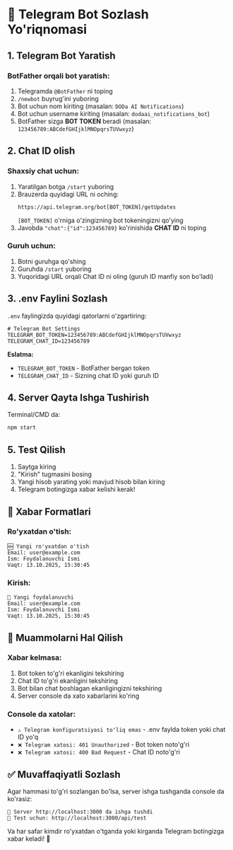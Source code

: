 # 🤖 Telegram Bot Sozlash Yo'riqnomasi

## 1. Telegram Bot Yaratish

### BotFather orqali bot yaratish:
1. Telegramda `@BotFather` ni toping
2. `/newbot` buyrug'ini yuboring
3. Bot uchun nom kiriting (masalan: `DODa AI Notifications`)
4. Bot uchun username kiriting (masalan: `dodaai_notifications_bot`)
5. BotFather sizga **BOT TOKEN** beradi (masalan: `123456789:ABCdefGHIjklMNOpqrsTUVwxyz`)

## 2. Chat ID olish

### Shaxsiy chat uchun:
1. Yaratilgan botga `/start` yuboring
2. Brauzerda quyidagi URL ni oching:
   ```
   https://api.telegram.org/bot[BOT_TOKEN]/getUpdates
   ```
   `[BOT_TOKEN]` o'rniga o'zingizning bot tokeningizni qo'ying
3. Javobda `"chat":{"id":123456789}` ko'rinishida **CHAT ID** ni toping

### Guruh uchun:
1. Botni guruhga qo'shing
2. Guruhda `/start` yuboring
3. Yuqoridagi URL orqali Chat ID ni oling (guruh ID manfiy son bo'ladi)

## 3. .env Faylini Sozlash

`.env` faylingizda quyidagi qatorlarni o'zgartiring:

```env
# Telegram Bot Settings
TELEGRAM_BOT_TOKEN=123456789:ABCdefGHIjklMNOpqrsTUVwxyz
TELEGRAM_CHAT_ID=123456789
```

**Eslatma:** 
- `TELEGRAM_BOT_TOKEN` - BotFather bergan token
- `TELEGRAM_CHAT_ID` - Sizning chat ID yoki guruh ID

## 4. Server Qayta Ishga Tushirish

Terminal/CMD da:
```bash
npm start
```

## 5. Test Qilish

1. Saytga kiring
2. "Kirish" tugmasini bosing
3. Yangi hisob yarating yoki mavjud hisob bilan kiring
4. Telegram botingizga xabar kelishi kerak!

## 📱 Xabar Formatlari

### Ro'yxatdan o'tish:
```
🆕 Yangi ro'yxatdan o'tish
Email: user@example.com
Ism: Foydalanuvchi Ismi
Vaqt: 13.10.2025, 15:30:45
```

### Kirish:
```
👤 Yangi foydalanuvchi
Email: user@example.com
Ism: Foydalanuvchi Ismi
Vaqt: 13.10.2025, 15:30:45
```

## 🔧 Muammolarni Hal Qilish

### Xabar kelmasa:
1. Bot token to'g'ri ekanligini tekshiring
2. Chat ID to'g'ri ekanligini tekshiring
3. Bot bilan chat boshlagan ekanligingizni tekshiring
4. Server console da xato xabarlarini ko'ring

### Console da xatolar:
- `⚠️ Telegram konfiguratsiyasi toʻliq emas` - .env faylda token yoki chat ID yo'q
- `❌ Telegram xatosi: 401 Unauthorized` - Bot token noto'g'ri
- `❌ Telegram xatosi: 400 Bad Request` - Chat ID noto'g'ri

## ✅ Muvaffaqiyatli Sozlash

Agar hammasi to'g'ri sozlangan bo'lsa, server ishga tushganda console da ko'rasiz:
```
🚀 Server http://localhost:3000 da ishga tushdi
📧 Test uchun: http://localhost:3000/api/test
```

Va har safar kimdir ro'yxatdan o'tganda yoki kirganda Telegram botingizga xabar keladi! 🎉
